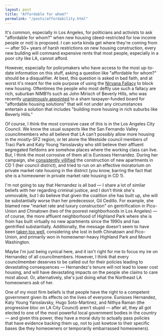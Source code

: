 ```yaml
---
layout: post
title: "Affordable for whom?"
permalink: "/posts/affordability.html"
---
```


It's common, especially in Los Angeles, for politicians and activists to ask "affordable for whom?" when new housing (deed-restricted for low income people or not) is proposed. I can sorta kinda get where they're coming from — after 50+ years of harsh restrictions on new housing construction, every new building will command expensive rents that most people, especially in a poor city like LA, cannot afford.

However, especially for policymakers who have access to the most up-to-date information on this stuff, asking a question like "affordable for whom?" should be a disqualifier. At best, this question is asked in bad faith, and at worst it's meant for the sole purpose of using the [Nirvana Fallacy](https://www.logicallyfallacious.com/logicalfallacies/Nirvana-Fallacy) to block new housing. Oftentimes the people who most deftly use such a fallacy are rich, suburban NIMBYs such as John Mirisch of Beverly Hills, who was recently [unanimously appointed](https://www.beverlyhills.org/citymanager/newsroom/councilmemberjohnmirischelectedasboardmemberoflacountysnewaffordablehousingsolutionsagency/) to a sham taxpayer-funded board for "affordable housing solutions" that will not under any circumstances entertain a solution that includes "building more housing in rich suburbs like Beverly Hills."

Of course, I think the most corrosive case of this is in the Los Angeles City Council. We know the usual suspects like the San Fernando Valley councilmembers who all believe that LA can't possibly allow more housing in the mostly-SFZ region, or let alone the Westside council members of Traci Park and Katy Young Yaroslavsky who still believe their affluent segregated fiefdoms are somehow places where the working class can live. But, I think the most corrosive of them  all is Eunisses Hernandez. During her campaign, she [consistently villified](https://archive.ph/Iigtp) the construction of new apartments in CD 1 (her council district), and tried to run on an effective moratorium on private market rate housing in the district (you know, barring the fact that she is a homeowner in private market rate housing in CD 1).

I'm not going to say that Hernandez is all bad — I share a lot of similar beliefs with her regarding criminal justice, and I don't think she's unmovable, but I do believe that given the coalition she has built up, she will be substantially worse than her predecessor, Gil Cedillo. For example, she blamed new "market rate and luxury construction" on gentrification in Pico-Union and Chinatown (two of the poorest neighborhoods in Los Angeles) — of course, the more affluent neighborhood of Highland Park where she is from has built virtually no new apartments since the 1990s and has gentrified substantially. Additionally, the message doesn't seem to have been [taken too well](https://observablehq.com/@yanofsky/la-city-council-election-results), considering she lost in both Chinatown and Pico-Union, and primarily won in homeowner-heavy Highland Park and Mount Washington.

Maybe I'm just being cynical here, and it isn't right for me to focus my ire on Hernandez of all councilmembers. However, I think that every councilmember deserves to be called out for their policies leading to devastating consequences — Hernandez's tenure will not lead to lower cost housing, and will have devastating impacts on the people she claims to care most about. Or, alternatively, she's just doing what the Northeast LA homeowners ask of her.

One of my most firm beliefs is that people have the right to a competent government given its effects on the lives of everyone. Eunisses Hernandez, Katy Young Yaroslavsky, Hugo Soto-Martinez, and Nithya Raman (the progressive bloc on LA City Council) aren't stupid — after all, they all got elected to one of the most powerful local government bodies in the country — and given this power, they have a moral duty to actually pass policies that have evidence backing them up, not to just kowtow to their specific bases (be they homeowners or temporarily embarrassed homeowners).
